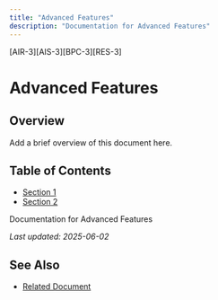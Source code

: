 ```yaml
---
title: "Advanced Features"
description: "Documentation for Advanced Features"
---
```


[AIR-3][AIS-3][BPC-3][RES-3]


<!-- markdownlint-disable MD013 line-length -->

# Advanced Features

## Overview

Add a brief overview of this document here.

## Table of Contents

- [Section 1](#section-1)
- [Section 2](#section-2)


Documentation for Advanced Features

*Last updated: 2025-06-02*

## See Also

- [Related Document](#related-document)

